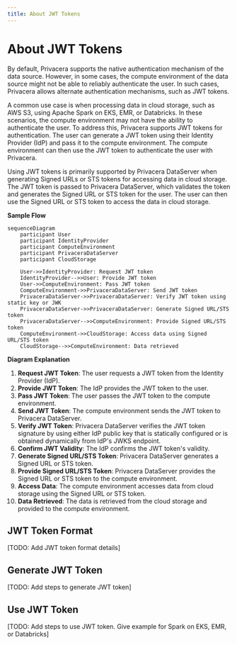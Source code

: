 ```yaml
---
title: About JWT Tokens
---
```


# About JWT Tokens

By default, Privacera supports the native authentication mechanism of the data source. However, in some cases, the
compute environment of the data source might not be able to reliably authenticate the user. In such cases, Privacera
allows alternate authentication mechanisms, such as JWT tokens.

A common use case is when processing data in cloud storage, such as AWS S3, using Apache Spark on EKS, EMR, or
Databricks. In these scenarios, the compute environment may not have the ability to authenticate the user. To address
this, Privacera supports JWT tokens for authentication. The user can generate a JWT token using their Identity
Provider (IdP) and pass it to the compute environment. The compute environment can then use the JWT token to
authenticate the user with Privacera.

Using JWT tokens is primarily supported by Privacera DataServer when generating Signed URLs or STS tokens for accessing
data in cloud storage. The JWT token is passed to Privacera DataServer, which validates the token and generates the
Signed URL or STS token for the user. The user can then use the Signed URL or STS token to access the data in cloud
storage.

**Sample Flow**

```mermaid
sequenceDiagram
    participant User
    participant IdentityProvider
    participant ComputeEnvironment
    participant PrivaceraDataServer
    participant CloudStorage

    User->>IdentityProvider: Request JWT token
    IdentityProvider-->>User: Provide JWT token
    User->>ComputeEnvironment: Pass JWT token
    ComputeEnvironment->>PrivaceraDataServer: Send JWT token
    PrivaceraDataServer->>PrivaceraDataServer: Verify JWT token using static key or JWK
    PrivaceraDataServer->>PrivaceraDataServer: Generate Signed URL/STS token
    PrivaceraDataServer-->>ComputeEnvironment: Provide Signed URL/STS token
    ComputeEnvironment->>CloudStorage: Access data using Signed URL/STS token
    CloudStorage-->>ComputeEnvironment: Data retrieved
```

**Diagram Explanation**

1. **Request JWT Token**: The user requests a JWT token from the Identity Provider (IdP).
2. **Provide JWT Token**: The IdP provides the JWT token to the user.
3. **Pass JWT Token**: The user passes the JWT token to the compute environment.
4. **Send JWT Token**: The compute environment sends the JWT token to Privacera DataServer.
5. **Verify JWT Token**: Privacera DataServer verifies the JWT token signature by using either IdP public key that is
   statically configured or is obtained dynamically from IdP's JWKS endpoint.
6. **Confirm JWT Validity**: The IdP confirms the JWT token's validity.
7. **Generate Signed URL/STS Token**: Privacera DataServer generates a Signed URL or STS token.
8. **Provide Signed URL/STS Token**: Privacera DataServer provides the Signed URL or STS token to the compute
   environment.
9. **Access Data**: The compute environment accesses data from cloud storage using the Signed URL or STS token.
10. **Data Retrieved**: The data is retrieved from the cloud storage and provided to the compute environment.

## JWT Token Format

[TODO: Add JWT token format details]

## Generate JWT Token

[TODO: Add steps to generate JWT token]

## Use JWT Token

[TODO: Add steps to use JWT token. Give example for Spark on EKS, EMR, or Databricks]
